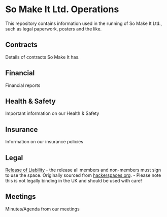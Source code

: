 So Make It Ltd. Operations
==========================

This repository contains information used in the running of So Make It
Ltd., such as legal paperwork, posters and the like.

Contracts
-----

Details of contracts So Make It has.


Financial
-----

Financial reports


Health & Safety
-----

Important information on our Health & Safety


Insurance
-----

Information on our insurance policies


Legal
-----

[Release of Liability][Release] - the release all members and
non-members must sign to use the space. Originally sourced from
[hackerspaces.org][Release-Original]. - Please note this is not legally binding in the UK and should be used with care!

[Release]: https://github.com/so-make-it/operations/blob/master/Legal/Release.markdown
[Release-Original]: http://hackerspaces.org/wiki/Release_of_Liability

Meetings
-----

Minutes/Agenda from our meetings

